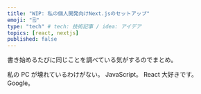 ```yaml
---
title: "WIP: 私の個人開発向けNext.jsのセットアップ"
emoji: "🗒"
type: "tech" # tech: 技術記事 / idea: アイデア
topics: [react, nextjs]
published: false
---
```


書き始めるたびに同じことを調べている気がするのでまとめ。

私の PC が壊れているわけがない。
JavaScript。
React 大好きです。
Google。
